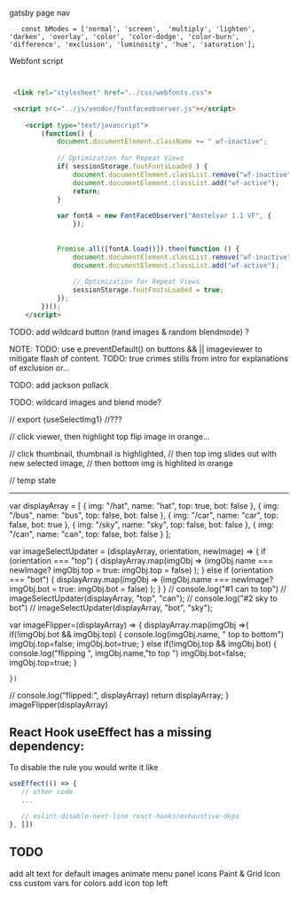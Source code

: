 gatsby page nav

``    const bModes = ['normal', 'screen',  'multiply', 'lighten', 'darken', 'overlay', 'color', 'color-dodge', 'color-burn', 'difference', 'exclusion', 'luminosity', 'hue', 'saturation'];
``


Webfont script 

```html


 <link rel="stylesheet" href="../css/webfonts.css">

 <script src="../js/vendor/fontfaceobserver.js"></script>
 
    <script type="text/javascript">
  		(function() {
  			document.documentElement.className += " wf-inactive"; 
  	
  			// Optimization for Repeat Views
  			if( sessionStorage.foutFontsLoaded ) {
  				document.documentElement.classList.remove("wf-inactive");
  				document.documentElement.classList.add("wf-active");
  				return;
  			}
  	
  			var fontA = new FontFaceObserver("Amstelvar 1.1 VF", {
  				});
  				
  	
  			Promise.all([fontA.load()]).then(function () {
  				document.documentElement.classList.remove("wf-inactive");
  				document.documentElement.classList.add("wf-active");
  	
  				// Optimization for Repeat Views
  				sessionStorage.foutFontsLoaded = true;
  			});
  		})();
  	</script>


```

TODO: add wildcard button (rand images & random blendmode) ?

NOTE: TODO: use e.preventDefault() on buttons && || imageviewer
to mitigate flash of content.
TODO: true crimes stills from intro for explanations of exclusion or...

TODO: add jackson pollack

TODO: wildcard images and blend mode?


// export {useSelectImg1}  //???


// click viewer, then highlight top flip image in orange...

// click thumbnail, thumbnail is highlighted, 
    //  then top img slides out with new selected image, 
    //  then bottom img is highlited in orange


// temp state 



________________________________________________
var displayArray = [
  { img: "/hat", name: "hat", top: true, bot: false },
  { img: "/bus", name: "bus", top: false, bot: false },
  {
    img: "/car",
    name: "car",
    top: false,
    bot: true
  },
  {
    img: "/sky",
    name: "sky",
    top: false,
    bot: false
  },
  { img: "/can", name: "can", top: false, bot: false }
];
<!-- console.log("orig: ",displayArray) -->

var imageSelectUpdater = (displayArray, orientation, newImage) => {
  if (orientation === "top") {
    displayArray.map(imgObj => 
      (imgObj.name === newImage? imgObj.top = true: imgObj.top = false) 
    );
  } else if (orientation === "bot") {
    displayArray.map(imgObj => 
      (imgObj.name === newImage? imgObj.bot = true: imgObj.bot = false) 
    );
  }
}
// console.log("#1 can to top")
// imageSelectUpdater(displayArray, "top", "can");
// console.log("#2 sky to bot")
// imageSelectUpdater(displayArray, "bot", "sky");


var imageFlipper=(displayArray) => {
    displayArray.map(imgObj =>{      
      if(!imgObj.bot && imgObj.top) {
        console.log(imgObj.name, " top to bottom")
        imgObj.top=false;
        imgObj.bot=true;
      } else if(!imgObj.top && imgObj.bot) {
        console.log("flipping ", imgObj.name,"to top ")
        imgObj.bot=false;
        imgObj.top=true;
      }
      
    })
//   console.log("flipped:", displayArray)
  return displayArray;
}
imageFlipper(displayArray)




## React Hook useEffect has a missing dependency:
To disable the rule you would write it like

```javascript
useEffect(() => {
   // other code
   ...

   // eslint-disable-next-line react-hooks/exhaustive-deps
}, []) 

```

## TODO

add alt text for default images
animate menu panel icons Paint & Grid Icon
css custom vars for colors
add icon top left